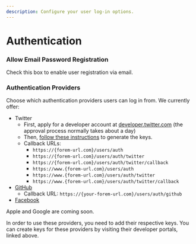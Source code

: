 ```yaml
---
description: Configure your user log-in options.
---
```


# Authentication

### Allow Email Password Registration

Check this box to enable user registration via email.

### Authentication Providers

Choose which authentication providers users can log in from. We currently offer:

* Twitter
  * First, apply for a developer account at [developer.twitter.com](http://developer.twitter.com/) \(the approval process normally takes about a day\)
  * Then, [follow these instructions](https://developer.twitter.com/en/docs/authentication/guides/log-in-with-twitter) to generate the keys.
  * Callback URLs:
    * `https://{forem-url.com}/users/auth`
    * `https://{forem-url.com}/users/auth/twitter`
    * `https://{forem-url.com}/users/auth/twitter/callback`
    * `https://www.{forem-url.com}/users/auth`
    * `https://www.{forem-url.com}/users/auth/twitter`
    * `https://www.{forem-url.com}/users/auth/twitter/callback`
* [GitHub](https://docs.github.com/en/developers/apps/creating-an-oauth-app)
  * Callback URL: `https://{your-forem-url.com}/users/auth/github`
* [Facebook](https://developers.facebook.com/docs/apps)

Apple and Google are coming soon.

In order to use these providers, you need to add their respective keys. You can create keys for these providers by visiting their developer portals, linked above.

